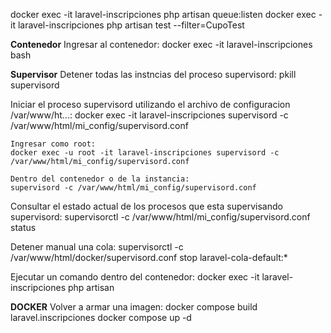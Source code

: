 docker exec -it laravel-inscripciones php artisan queue:listen
docker exec -it laravel-inscripciones php artisan test --filter=CupoTest

**Contenedor**
Ingresar al contenedor:
    docker exec -it laravel-inscripciones bash

**Supervisor**
Detener todas las instncias del proceso supervisord:
    pkill supervisord

Iniciar el proceso supervisord utilizando el archivo de configuracion /var/www/ht...:
    docker exec -it laravel-inscripciones supervisord -c /var/www/html/mi_config/supervisord.conf
    
    Ingresar como root:
    docker exec -u root -it laravel-inscripciones supervisord -c /var/www/html/mi_config/supervisord.conf

    Dentro del contenedor o de la instancia:
    supervisord -c /var/www/html/mi_config/supervisord.conf

Consultar el estado actual de los procesos que esta supervisando supervisord:
    supervisorctl -c /var/www/html/mi_config/supervisord.conf status

Detener manual una cola:
    supervisorctl -c /var/www/html/docker/supervisord.conf stop laravel-cola-default:*


Ejecutar un comando dentro del contenedor:
    docker exec -it laravel-inscripciones php artisan


**DOCKER**
Volver a armar una imagen:
    docker compose build laravel.inscripciones
    docker compose up -d
